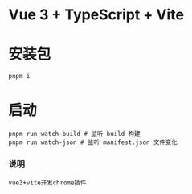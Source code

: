 # Vue 3 + TypeScript + Vite

# 安装包

```shell
pnpm i
```

# 启动
```shell
pnpm run watch-build # 监听 build 构建
pnpm run watch-json # 监听 manifest.json 文件变化
```
### 说明
```shell
vue3+vite开发chrome插件
```